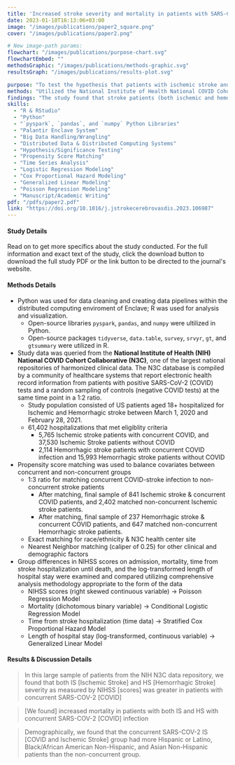 ```yaml
---
title: 'Increased stroke severity and mortality in patients with SARS-CoV-2 infection: An analysis from the N3C database'
date: 2023-01-10T16:13:06+03:00
image: "/images/publications/paper2_square.png"
cover: "/images/publications/paper2.png"

# New image‐path params:
flowchart: "/images/publications/purpose-chart.svg"
flowchartEmbed: ""
methodsGraphic: "/images/publications/methods-graphic.svg"
resultsGraph: "/images/publications/results-plot.svg"

purpose: "To test the hypothesis that patients with ischemic stroke and concurrent SARS-CoV-2 infection had increased stroke severity, that this association persisted throughout the first year of the pandemic, and that a similar increase in stroke severity was present in patients with hemorrhagic stroke."
methods: "Utilized the National Institute of Health National COVID Cohort Collaborative (N3C) database to identify a cohort of 61,402 patients with stroke hospitalized in the United States between March 1, 2020 and February 28, 2021. This cohort was then given propensity scores and patients with concurrent stroke and COVID were matched to patients with just stroke at a 1:3 ratio based on propensity scores. Using a variety of statistical models, we examined outcomes of stroke severity as measured by admission NIH Stroke Scale (NIHSS) scores, death, length of stay, and the temporal relationship between time of SARS-COV-2 diagnosis and incidence of stroke."
findings: "The study found that stroke patients (both ischemic and hemorrhagic) with concurrent SARS-COV-2 had increased NIHSS scores, length of stay, and higher odds of death, even after being propensity matched for their co-variates. Temporally, the highest incidence of stroke diagnosis on the same day as SARS-COV-2 diagnosis, with a logarithmic decline in counts as time went on."
skills:
  - "R & RStudio"
  - "Python"
  - "`pyspark`, `pandas`, and `numpy` Python Libraries"
  - "Palantir Enclave System"
  - "Big Data Handling/Wrangling"
  - "Distributed Data & Distributed Computing Systems"
  - "Hypothesis/Significance Testing"
  - "Propensity Score Matching"
  - "Time Series Analysis"
  - "Logistic Regression Modeling"
  - "Cox Proportional Hazard Modeling"
  - "Generalized Linear Modeling"
  - "Poisson Regression Modeling"
  - "Manuscript/Academic Writing"
pdf: "/pdfs/paper2.pdf"
link: "https://doi.org/10.1016/j.jstrokecerebrovasdis.2023.106987"
---
```


#### Study Details

Read on to get more specifics about the study conducted. For the full information and exact text of the study, click the download button to download the full study PDF or the link button to be directed to the journal's website.

#### Methods Details

- Python was used for data cleaning and creating data pipelines within the distributed computing enviroment of Enclave; R was used for analysis and visualization.
  - Open-source libraries `pyspark`, `pandas`, and `numpy` were ultilized in Python.
  - Open-source packages `tidyverse`, `data.table`, `survey`, `srvyr`, `gt`, and `gtsummary` were utilized in R.
- Study data was queried from the **National Institute of Health (NIH) National COVID Cohort Collaborative (N3C)**, one of the largest national repositories of harmonized clinical data. The N3C database is compiled by a community of healthcare systems that report electronic health record information from patients with positive SARS-CoV-2 (COVID) tests and a random sampling of controls (negative COVID tests) at the same time point in a 1:2 ratio.
  - Study population consisted of US patients aged 18+ hospitalized for Ischemic and Hemorrhagic stroke between March 1, 2020 and February 28, 2021.
  - 61,402 hospitalizations that met eligiblity criteria
    - 5,765 Ischemic stroke patients with concurrent COVID, and 37,530 Ischemic Stroke patients without COVID
    - 2,114 Hemorrhagic stroke patients with concurrent COVID infection and 15,993 Hemorrhagic stroke patients without COVID
- Propensity score matching was used to balance covariates between concurrent and non-concurrent groups
  - 1:3 ratio for matching concurrent COVID-stroke infection to non-concurrent stroke patients
    - After matching, final sample of 841 Ischemic stroke & concurrent COVID patients, and 2,402 matched non-concurrent Ischemic stroke patients.
    - After matching, final sample of 237 Hemorrhagic stroke & concurrent COVID patients, and 647 matched non-concurrent Hemorrhagic stroke patients.
  - Exact matching for race/ethnicity & N3C health center site 
  - Nearest Neighbor matching (caliper of 0.25) for other clinical and demographic factors
- Group differences in NIHSS scores on admission, mortality, time from stroke hospitalization until death, and the log-transformed length of hospital stay were examined and compared utilizing comprehensive analysis methodology appropriate to the form of the data
  - NIHSS scores (right skewed continuous variable) $\rightarrow$ Poisson Regression Model
  - Mortality (dichotomous binary variable) $\rightarrow$ Conditional Logistic Regression Model
  - Time from stroke hospitalization (time data) $\rightarrow$ Stratified Cox Proportional Hazard Model
  - Length of hospital stay (log-transformed, continuous variable) $\rightarrow$ Generalized Linear Model

#### Results & Discussion Details

> In this large sample of patients from the NIH N3C data repository, we found that both IS [Ischemic Stroke] and HS [Hemorrhagic Stroke] severity as measured by NIHSS [scores] was greater in patients with concurrent SARS-COV-2 [COVID]

> [We found] increased mortality in patients with both IS and HS with concurrent SARS-COV-2 [COVID] infection

> Demographically, we found that the concurrent SARS-COV-2 IS [COVID and Ischemic Stroke] group had more Hispanic or Latino, Black/African American Non-Hispanic, and Asian Non-Hispanic patients than the non-concurrent group.